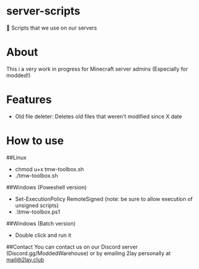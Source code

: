 # server-scripts
📄 Scripts that we use on our servers

# About 
This i a very work in progress for Minecraft server admins (Especially for modded!)

# Features
- Old file deleter: Deletes old files that weren't modified since X date

# How to use

##Linux
- chmod u+x tmw-toolbox.sh
- ./tmw-toolbox.sh

##Windows (Poweshell version)
- Set-ExecutionPolicy RemoteSigned (note: be sure to allow execution of unsigned scripts)
- .\tmw-toolbox.ps1

##Windows (Batch version)
- Double click and run it

##Contact
You can contact us on our Discord server (Discord.gg/ModdedWarehouse) or by emailing 2lay personally at mail@2lay.club

